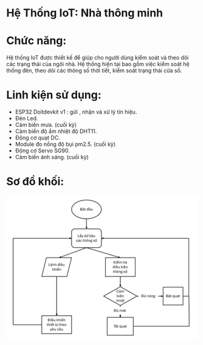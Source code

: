 # Hệ Thống IoT: Nhà thông minh

# Chức năng:

Hệ thống IoT được thiết kế để giúp cho người dùng kiểm soát và theo dõi các trạng thái của ngôi nhà. Hệ thống hiện tại bao gồm việc kiểm soát hệ thống đèn, theo dõi các thông số thời tiết, kiểm soát trạng thái cửa sổ. 

# Linh kiện sử dụng:

* ESP32 Doitdevkit v1 : gửi , nhận và xử lý tín hiệu.
* Đèn Led.
* Cảm biến mưa. (cuối kỳ)
* Cảm biến độ ẩm nhiệt độ DHT11.
* Động cơ quạt DC. 
* Module đo nồng độ bụi pm2.5. (cuối kỳ)
* Động cơ Servo SG90.
* Cảm biến ánh sáng. (cuối kỳ)

# Sơ đồ khối:
![IOT_diagram](https://github.com/namluntihon199/IoT/blob/main/image.png)
